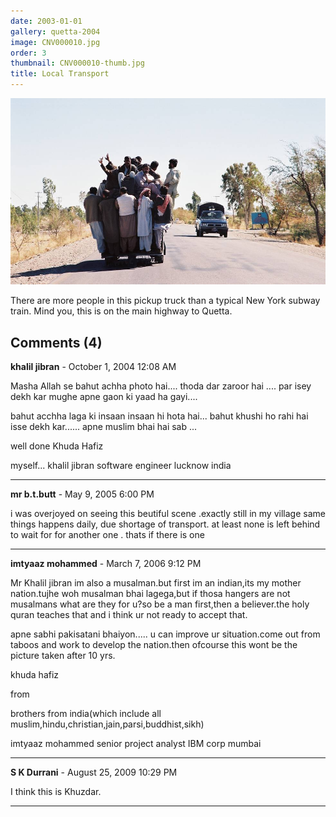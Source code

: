 ```yaml
---
date: 2003-01-01
gallery: quetta-2004
image: CNV000010.jpg
order: 3
thumbnail: CNV000010-thumb.jpg
title: Local Transport
---
```


![Local Transport](./CNV000010.jpg)

There are more people in this pickup truck than a typical New York subway train. Mind you, this is on the main highway to Quetta.

<div id="comments">

## Comments (4)

**khalil jibran** - October  1, 2004 12:08 AM

Masha Allah se bahut achha photo hai....
thoda dar zaroor hai ....
par isey dekh kar mughe apne gaon ki yaad ha gayi....

bahut acchha laga ki insaan insaan hi hota hai...
bahut khushi ho rahi hai isse dekh kar......
apne muslim bhai hai sab ...

well done
Khuda Hafiz

myself...
khalil jibran
software engineer
lucknow
india

---

**mr b.t.butt** - May  9, 2005  6:00 PM

i was overjoyed on seeing this beutiful scene .exactly still in my village same things happens daily, due shortage of transport. at least none is left behind to wait for for another one . thats if there is one

---

**imtyaaz mohammed** - March  7, 2006  9:12 PM

Mr Khalil jibran im also a musalman.but first im an indian,its my mother nation.tujhe woh musalman bhai lagega,but if thosa hangers are not musalmans what are they for u?so be a man first,then a believer.the holy quran teaches that and i think ur not ready to accept that.

apne sabhi pakisatani bhaiyon..... u can improve ur situation.come out from taboos and work to develop the nation.then ofcourse this wont be the picture taken after 10 yrs.

khuda hafiz

from

brothers from india(which include all muslim,hindu,christian,jain,parsi,buddhist,sikh)

imtyaaz mohammed
senior project analyst
IBM corp
mumbai

---

**S K Durrani** - August 25, 2009 10:29 PM

I think this is Khuzdar.

---

</div>